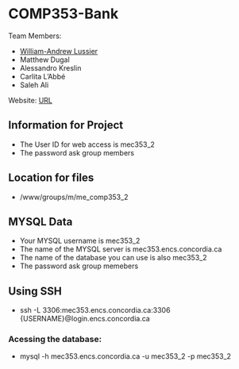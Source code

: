 # COMP353-Bank

Team Members:
* [William-Andrew Lussier](https://github.com/Lussier115)
* Matthew Dugal
* Alessandro Kreslin
* Carlita L’Abbé 
* Saleh Ali

Website: [URL](https://mec353.encs.concordia.ca)


## Information for Project

* The User ID  for web access is mec353_2
* The password ask group members

## Location for files

* /www/groups/m/me_comp353_2

## MYSQL Data

* Your MYSQL username is mec353_2
* The name of the MYSQL server is mec353.encs.concordia.ca
* The name of the database you can use is also mec353_2
* The password ask group memebers


## Using SSH

* ssh -L 3306:mec353.encs.concordia.ca:3306 {USERNAME}@login.encs.concordia.ca

### Acessing the database:
* mysql -h mec353.encs.concordia.ca -u mec353_2 -p mec353_2